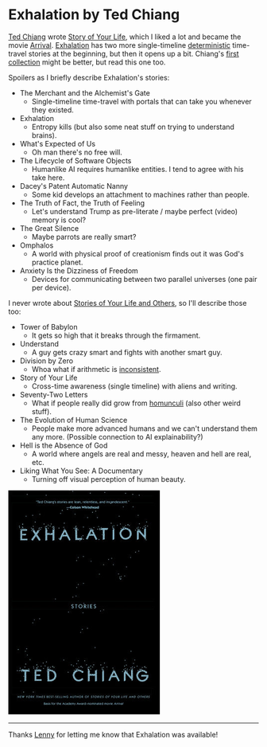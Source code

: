 # Exhalation by Ted Chiang

[Ted Chiang](https://en.wikipedia.org/wiki/Ted_Chiang) wrote [Story of Your Life](https://en.wikipedia.org/wiki/Story_of_Your_Life), which I liked a lot and became the movie [Arrival](https://en.wikipedia.org/wiki/Arrival_(film)). [Exhalation](https://www.penguinrandomhouse.com/books/538034/exhalation-by-ted-chiang/9781101947883/) has two more single-timeline [deterministic](https://samharris.org/books/free-will/) time-travel stories at the beginning, but then it opens up a bit. Chiang's [first collection](https://en.wikipedia.org/wiki/Stories_of_Your_Life_and_Others) might be better, but read this one too.

Spoilers as I briefly describe Exhalation's stories:

 * The Merchant and the Alchemist's Gate
     * Single-timeline time-travel with portals that can take you
       whenever they existed.
 * Exhalation
     * Entropy kills (but also some neat stuff on trying to understand
       brains).
 * What's Expected of Us
     * Oh man there's no free will.
 * The Lifecycle of Software Objects
     * Humanlike AI requires humanlike entities. I tend to agree with
       his take here.
 * Dacey's Patent Automatic Nanny
     * Some kid develops an attachment to machines rather than people.
 * The Truth of Fact, the Truth of Feeling
     * Let's understand Trump as pre-literate / maybe perfect (video)
       memory is cool?
 * The Great Silence
     * Maybe parrots are really smart?
 * Omphalos
     * A world with physical proof of creationism finds out it was
       God's practice planet.
 * Anxiety Is the Dizziness of Freedom
     * Devices for communicating between two parallel universes (one
       pair per device).

I never wrote about [Stories of Your Life and Others](https://en.wikipedia.org/wiki/Stories_of_Your_Life_and_Others), so I'll describe those too:

 * Tower of Babylon
     * It gets so high that it breaks through the firmament.
 * Understand
     * A guy gets crazy smart and fights with another smart guy.
 * Division by Zero
     * Whoa what if arithmetic is
       [inconsistent](https://en.wikipedia.org/wiki/Consistency).
 * Story of Your Life
     * Cross-time awareness (single timeline) with aliens and writing.
 * Seventy-Two Letters
     * What if people really did grow from
       [homunculi](https://en.wikipedia.org/wiki/Homunculus) (also
       other weird stuff).
 * The Evolution of Human Science
     * People make more advanced humans and we can't understand them
       any more. (Possible connection to AI explainability?)
 * Hell is the Absence of God
     * A world where angels are real and messy, heaven and hell are
       real, etc.
 * Liking What You See: A Documentary
     * Turning off visual perception of human beauty.

![Exhalation](exhalation.jpg)


---

Thanks [Lenny](https://twitter.com/rememberlenny) for letting me know
that Exhalation was available!
